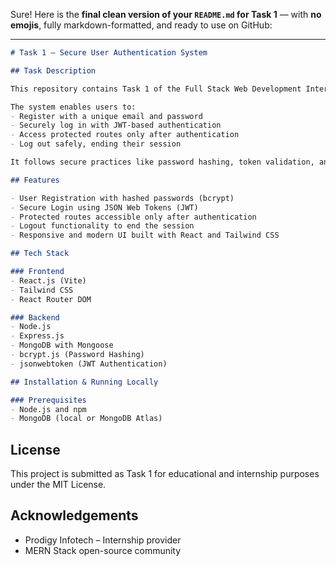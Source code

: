 Sure! Here is the **final clean version of your `README.md` for Task 1** — with **no emojis**, fully markdown-formatted, and ready to use on GitHub:

---

````markdown
# Task 1 – Secure User Authentication System

## Task Description

This repository contains Task 1 of the Full Stack Web Development Internship at Prodigy Infotech. The objective of this task is to develop a Secure User Authentication System using the MERN (MongoDB, Express, React, Node.js) stack.

The system enables users to:
- Register with a unique email and password
- Securely log in with JWT-based authentication
- Access protected routes only after authentication
- Log out safely, ending their session

It follows secure practices like password hashing, token validation, and clean UI design using Tailwind CSS.

## Features

- User Registration with hashed passwords (bcrypt)
- Secure Login using JSON Web Tokens (JWT)
- Protected routes accessible only after authentication
- Logout functionality to end the session
- Responsive and modern UI built with React and Tailwind CSS

## Tech Stack

### Frontend
- React.js (Vite)
- Tailwind CSS
- React Router DOM

### Backend
- Node.js
- Express.js
- MongoDB with Mongoose
- bcrypt.js (Password Hashing)
- jsonwebtoken (JWT Authentication)

## Installation & Running Locally

### Prerequisites
- Node.js and npm
- MongoDB (local or MongoDB Atlas)

````


## License

This project is submitted as Task 1 for educational and internship purposes under the MIT License.

## Acknowledgements

* Prodigy Infotech – Internship provider
* MERN Stack open-source community
